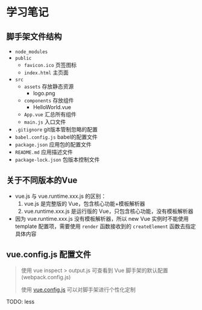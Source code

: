 # 学习笔记

## 脚手架文件结构

- `node_modules`
- `public`
  - `favicon.ico` 页签图标
  - `index.html` 主页面
- `src`
  - `assets` 存放静态资源
    - logo.png
  - `components` 存放组件
    - HelloWorld.vue
  - `App.vue` 汇总所有组件
  - `main.js` 入口文件
- `.gitignore` git版本管制忽略的配置
- `babel.config.js` babel的配置文件
- `package.json` 应用包的配置文件
- `README.md` 应用描述文件
- `package-lock.json` 包版本控制文件

## 关于不同版本的Vue

- vue.js 与 vue.runtime.xxx.js 的区别：
  1. vue.js 是完整版的 Vue，包含核心功能+模板解析器
  2. vue.runtime.xxx.js 是运行版的 Vue，只包含核心功能，没有模板解析器
- 因为 vue.runtime.xxx.js 没有模板解析器，所以 new Vue 实例时不能使用 template 配置项，需要使用 `render` 函数接收到的 `createElement` 函数去指定具体内容

## vue.config.js 配置文件

> 使用 vue inspect > output.js 可查看到 Vue 脚手架的默认配置(webpack.config.js)
>
> 使用 [vue.config.js](https://cli.vuejs.org/zh/config/#vue-config-js) 可以对脚手架进行个性化定制

TODO: less
